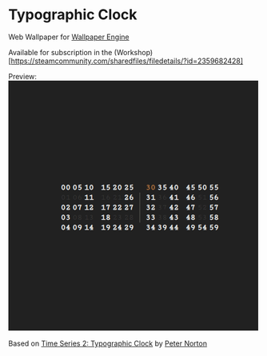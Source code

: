 # Typographic Clock
Web Wallpaper for [Wallpaper Engine](https://store.steampowered.com/app/431960/Wallpaper_Engine/)

Available for subscription in the (Workshop)[https://steamcommunity.com/sharedfiles/filedetails/?id=2359682428]

Preview:  
![Preview](./2200.gif)

Based on [Time Series 2: Typographic Clock](https://codepen.io/graphilla/pen/zEZKpN) by [Peter Norton](https://codepen.io/graphilla)

